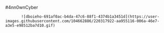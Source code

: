 #4nn0wnCyber 


           ![dboieho-691af0ac-b4da-47c6-88f1-4374b1a3451d](https://user-images.githubusercontent.com/104662886/220317922-aa955116-006a-46e7-a3e5-e98512ba7d10.gif)
